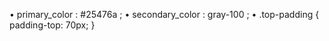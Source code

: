 • primary_color :  #25476a ;
• secondary_color : gray-100 ;
• .top-padding {
    padding-top: 70px;
}


  <!-- const [image, setImage] = useState([]); -->

  <!-- const handleFileChange = (e) => {
    const file = e.target.files[0];
    const fr = new FileReader();
    setImage(file);
    
    fr.onload = () => {
      const url = fr.result;
      setImage(url);
      localStorage.setItem('image', url); 
    };

    fr.readAsDataURL(file);
    }; -->

<!-- {/* File section  */}
            <div>
              <label htmlFor="image">File:</label>
              <input
                required
                className="shadow appearance-none border rounded w-full py-1.5 px-3 text-gray-700 leading-tight focus:outline-none focus:shadow-outline mb-3"
                placeholder="Your File"
                type="file"
                name="image"
                id="image"
                onChange={handleFileChange}
              />
            </div> -->
